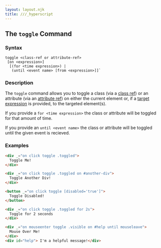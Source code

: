 ```yaml
---
layout: layout.njk
title: ///_hyperscript
---
```


## The `toggle` Command

### Syntax

```ebnf
toggle <class-ref or attribute-ref> 
 [on <expression>] 
  [(for <time expression>) | 
   (until <event name> [from <expression>]]`
```

### Description

The `toggle` command allows you to toggle a class (via a [class ref](/expresssions/class-ref)) or an attribute
(via an [attribute ref](/expresssions/attribute-ref)) on either the current element or, if a [target expression](/expressions/target)
is provided, to the targeted element(s).

If you provide a `for <time expression>` the class or attribute will be
toggled for that amount of time.

If you provide an `until <event name>` the class or attribute will be
toggled until the given event is recieved.

### Examples

```html
<div _="on click toggle .toggled">
  Toggle Me!
</div>

<div _="on click toggle .toggled on #another-div">
  Toggle Another Div!
</div>

<button _="on click toggle [disabled='true']">
  Toggle Disabled!
</button>

<div _="on click toggle .toggled for 2s">
  Toggle for 2 seconds
</div>

<div _="on mouseenter toggle .visible on #help until mouseleave">
  Mouse Over Me!
</div>
<div id="help"> I'm a helpful message!</div>
```